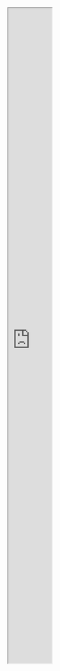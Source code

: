 <iframe src='https://my.clevelandclinic.org/health/articles/22330-calcitonin' style="height: 1500px; width: 100"></iframe>

